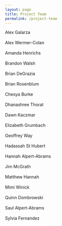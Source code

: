 ```yaml
---
layout: page
title: Project Team
permalink: /project-team
---
```


Alex Galarza<br />  
Alex Wermer-Colan<br />  
Amanda Henrichs<br />  
Brandon Walsh<br />  
Brian DeGrazia<br />  
Brian Rosenblum<br />  
Chesya Burke<br />  
Dhanashree Thorat<br />  
Dawn Kaczmar<br />  
Elizabeth Grumbach<br />  
Geoffrey Way<br />  
Hadassah St Hubert<br />  
Hannah Alpert-Abrams<br />  
Jim McGrath<br />  
Matthew Hannah<br />  
Mimi Winick<br />  
Quinn Dombrowski<br />  
Saul Alpert-Abrams<br />  
Sylvia Fernandez<br />  
